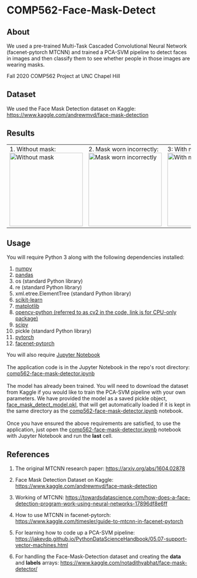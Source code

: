 # COMP562-Face-Mask-Detect

## About

We used a pre-trained Multi-Task Cascaded Convolutional Neural Network (facenet-pytorch MTCNN) and trained a PCA-SVM pipeline to detect faces in images and then classify them to see whether people in those images are wearing masks.

Fall 2020 COMP562 Project at UNC Chapel Hill

## Dataset

We used the Face Mask Detection dataset on Kaggle: https://www.kaggle.com/andrewmvd/face-mask-detection

## Results
<table>
  <tr>
<td>
1. Without mask:<br>
<img src="https://github.com/aannirajpatel/COMP562-Face-Mask-Detect/raw/main/result-face-no-mask.png" alt="Without mask" title="Without mask" width="200">
</td>
<td>
2. Mask worn incorrectly:<br>
<img src="https://raw.githubusercontent.com/aannirajpatel/COMP562-Face-Mask-Detect/main/result-mask-worn-incorrect.png" alt="Mask worn incorrectly" title="Mask worn incorrectly" width="200">
</td>
<td>
3: With mask:<br>
<img src="https://github.com/aannirajpatel/COMP562-Face-Mask-Detect/raw/main/result-face-with-mask.png" alt="With mask" title="With mask" width="200">
</td>
  </tr>
</table>

## Usage

You will require Python 3 along with the following dependencies installed:
1. [numpy](https://numpy.org/install/)
2. [pandas](https://pandas.pydata.org/pandas-docs/stable/getting_started/install.html#installing-from-pypi)
3. os (standard Python library)
4. re (standard Python library)
5. xml.etree.ElementTree (standard Python library)
6. [scikit-learn](https://scikit-learn.org/stable/install.html)
7. [matplotlib](https://matplotlib.org/3.3.2/users/installing.html)
8. [opencv-python (referred to as cv2 in the code, link is for CPU-only package)](https://pypi.org/project/opencv-python/)
9. [scipy](https://www.scipy.org/install.html)
10. pickle (standard Python library)
11. [pytorch](https://pytorch.org/get-started/locally/)
12. [facenet-pytorch](https://pypi.org/project/facenet-pytorch/)

You will also require [Jupyter Notebook](https://jupyter.org/install)
<br><br>
The application code is in the Jupyter Notebook in the repo's root directory: [comp562-face-mask-detector.ipynb](https://github.com/aannirajpatel/COMP562-Face-Mask-Detect/blob/main/comp562-face-mask-detector.ipynb)
<br><br>
The model has already been trained. You will need to download the dataset from Kaggle if you would like to train the PCA-SVM pipeline with your own parameters. We have provided the model as a saved pickle object, [face_mask_detect_model.pkl](https://github.com/aannirajpatel/COMP562-Face-Mask-Detect/blob/main/face_mask_detect_model.pkl), that will get automatically loaded if it is kept in the same directory as the [comp562-face-mask-detector.ipynb](https://github.com/aannirajpatel/COMP562-Face-Mask-Detect/blob/main/comp562-face-mask-detector.ipynb) notebook.
<br><br>
Once you have ensured the above requirements are satisfied, to use the application, just open the [comp562-face-mask-detector.ipynb](https://github.com/aannirajpatel/COMP562-Face-Mask-Detect/blob/main/comp562-face-mask-detector.ipynb) notebook with Jupyter Notebook and run the **last** cell.

## References

1. The original MTCNN research paper: https://arxiv.org/abs/1604.02878

2. Face Mask Detection Dataset on Kaggle: https://www.kaggle.com/andrewmvd/face-mask-detection

3. Working of MTCNN: https://towardsdatascience.com/how-does-a-face-detection-program-work-using-neural-networks-17896df8e6ff

4. How to use MTCNN in facenet-pytorch: https://www.kaggle.com/timesler/guide-to-mtcnn-in-facenet-pytorch

5. For learning how to code up a PCA-SVM pipeline: https://jakevdp.github.io/PythonDataScienceHandbook/05.07-support-vector-machines.html

6. For handling the Face-Mask-Detection dataset and creating the <b>data</b> and <b>labels</b> arrays: https://www.kaggle.com/notadithyabhat/face-mask-detector/
